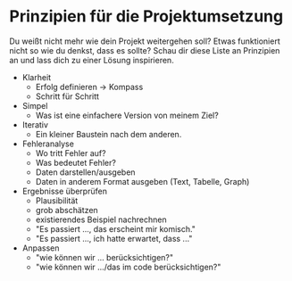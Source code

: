 # Prinzipien für die Projektumsetzung

Du weißt nicht mehr wie dein Projekt weitergehen soll?
Etwas funktioniert nicht so wie du denkst, dass es sollte?
Schau dir diese Liste an Prinzipien an und lass dich zu einer Lösung inspirieren.

- Klarheit
	- Erfolg definieren -> Kompass
	- Schritt für Schritt
- Simpel
	- Was ist eine einfachere Version von meinem Ziel?
- Iterativ
	- Ein kleiner Baustein nach dem anderen.
- Fehleranalyse
	- Wo tritt Fehler auf?
	- Was bedeutet Fehler?
	- Daten darstellen/ausgeben
	- Daten in anderem Format ausgeben (Text, Tabelle, Graph)
- Ergebnisse überprüfen
	- Plausibilität
	- grob abschätzen
	- existierendes Beispiel nachrechnen
	- "Es passiert ..., das erscheint mir komisch."
	- "Es passiert ..., ich hatte erwartet, dass ..."
- Anpassen
	- "wie können wir ... berücksichtigen?"
	- "wie können wir .../das im code berücksichtigen?"
